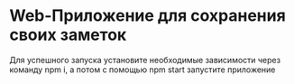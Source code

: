 # Web-Приложение для сохранения своих заметок
Для успешного запуска установите необходимые зависимости через команду npm i, а потом с помощью npm start запустите приложение

